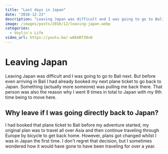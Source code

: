 ```yaml
---
title: "Last days in Japan"
date: "2016-12-23"
description: "Leaving Japan was difficult and I was going to go to Bali next. But before even arriving in Bali I had already booked my next plane ticket to go back to Japan. Something (actually more someone) was pulling me back there. That person was also the reason why I went 8 times in total to Japan with my 9th time being to move here."
image: /images/posts/2016/12/leaving-japan.webp
categories:
  - Voylin's Life
video_url: https://youtu.be/-w8EmRf38v8
---
```


# Leaving Japan

Leaving Japan was difficult and I was going to go to Bali next. But before even arriving in Bali I had already booked my next plane ticket to go back to Japan. Something (actually more someone) was pulling me back there. That person was also the reason why I went 8 times in total to Japan with my 9th time being to move here. 

## Why leave if I was going directly back to Japan?

I had booked that plane ticket to Bali before my adventure started, my original plan was to travel all over Asia and then continue traveling through Europe by bicycle to get back home. However, plans got changed whilst I was in Japan the first time. I don't regret that decision, but I sometimes wondered how it would have gone to have been traveling for over a year.